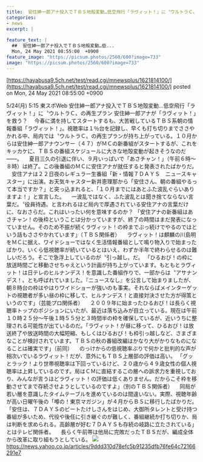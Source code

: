 ```yaml
---
title:  安住紳一郎アナ投入でＴＢＳ地殻変動…低空飛行「ラヴィット！」に〝ウルトラＣ〟の再生プラン  
categories:
- news
excerpt: |
  
feature_text: |
  ##  安住紳一郎アナ投入でＴＢＳ地殻変動…低...
  Mon, 24 May 2021 08:55:00  +0900
feature_image: "https://picsum.photos/2560/600?image=733"
image: "https://picsum.photos/2560/600?image=733"
---
```


[https://hayabusa9.5ch.net/test/read.cgi/mnewsplus/1621814100/](https://hayabusa9.5ch.net/test/read.cgi/mnewsplus/1621814100/)
posted on Mon, 24 May 2021 08:55:00  +0900

<!--more-->

5/24(月) 5:15 東スポWeb 安住紳一郎アナ投入でＴＢＳ地殻変動…低空飛行「ラヴィット！」に〝ウルトラＣ〟の再生プラン 安住紳一郎アナが「ラヴィット！」を救う？ 　今春に満を持してスタートするも、大苦戦しているＴＢＳ系朝の情報番組「ラヴィット！」。視聴率は１％台を記録し、早くも打ち切りまでささやかれる中、局内では〝ウルトラＣ〟の再生プランが持ち上がっている。１０月からは安住紳一郎アナウンサー（４７）がＭＣの新番組がスタートするが、これをキッカケに、ＴＢＳの番組スケジュールに大きな地殻変動が起きそうなのだ——。 　夏目三久の引退に伴い、９月いっぱいで「あさチャン！」（午前６時〜８時）は終了。この後番組のＭＣに安住アナが就任すると発表されたばかりだ。 　安住アナは２２日夜のレギュラー生番組「新・情報７ＤＡＹＳ　ニュースキャスター」に出演。お天気キャスター新井恵理那から「安住さん、朝の番組やるって本当ですか？」と突っ込まれると、「１０月までにはあとふた波乱ぐらいありますよ！」と宣言した。 　一波乱ではなく、ふた波乱とは聞き捨てならない言葉だ。〝役員待遇〟と言われるほど局内で厚遇されている安住アナの言葉だけに、なおさらだ。これはいったい何を意味するのか？ 「安住アナの新番組はあさチャン！の後枠ということは分かっていますが、終了の時間はまだ発表になっていません。そのため不振が続くラヴィット！の枠までぶっ続けでやるのではという話もささやかれています」（ＴＢＳ関係者） 　ラヴィット！は麒麟の川島明をＭＣに据え、ワイドショーではなく生活情報番組として鳴り物入りで始まったばかり。いくら低視聴率が続いているとはいえ、わずか半年で終わらせるのは難しいだろう。そこで急浮上しているのが〝引っ越し〟だ。 「ひるおび！の枠に放送時間ごと移動させちゃえという計画が持ち上がっています。もともとラヴィット！は日テレのヒルナンデス！を意識した番組作りで、一部からは〝アサナンデス！〟とも呼ばれていました。『ニュースなし』を公言して始まりましたが、朝８時台の枠はやはりワイドショーが強いのも事実。それならばメインターゲットの視聴者が多い昼の枠に移して、ヒルナンデス！と直接対決させた方が得策というのです」（芸能プロ関係者） 　２００９年に始まったひるおび！は長らく視聴率トップのポジションにいたが、最近は落ち込みが目立っている。現在は午前１０時２５分〜午後１時５５分と３時間半の枠を確保しているが、近いうちに整理される可能性が出ているのだ。「ラヴィット！が昼に移って、ひるおび！は放送終了や放送時間の大幅短縮、もしくはひるおび！も枠引っ越しなど、さまざまなことが検討されています。ＴＢＳの秋の番組改編はかなり大がかりなものになることは確実です」（前同） 　のっけからの低視聴率ぶりで何かと批判的な声が相次いでいるラヴィット！だが、意外にもＴＢＳ上層部の評価は高い。 「グッとラック！より世帯視聴率は下回っているけど、２０歳から４９歳女性の個人視聴率は上昇しているのです。局はＣＭに直結するこの層への訴求力を重視しており、みんなが言うほどラヴィット！の評価は低くありません。だからこそ枠を移動させてまで存続させようとしているのですよ」（別のＴＢＳ関係者） 　同局が若い層を意識したタイムテーブルを進めているのは間違いない。実際、視聴年齢が高い日曜午後の「噂の！東京マガジン」が４月からＢＳに移行したばかりだ。 「安住は、７ＤＡＹＳのビートたけしさんをはじめ、大御所タレントと受け持つ番組が多いため、代役や後任に引き継ぐのが難しく、番組継続か打ち切りか、局は判断を求められる。高齢層が好む７ＤＡＹＳも存続の岐路に立たされている」とはテレビ関係者。 　長らく午前帯は他局に完敗だったＴＢＳだが、編成全体から改革に取り組もうとしている。 ![](https://amd-pctr.c.yimg.jp/r/iwiz-amd/20210524-03201591-tospoweb-000-10-view.jpg) https://news.yahoo.co.jp/articles/9ddd310d78efc5b91235dfb76fe64c72166291e7
